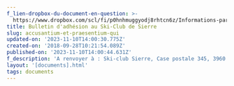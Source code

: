 ```yaml
---
f_lien-dropbox-du-document-en-question: >-
  https://www.dropbox.com/scl/fi/p0hnhmuggyodj8rhtcn6z/Informations-parents-OJ-2023-1.pdf?rlkey=llgpjhulybniowbd2902snrgv&dl=0
title: Bulletin d'adhésion au Ski-Club de Sierre
slug: accusantium-et-praesentium-qui
updated-on: '2023-11-10T14:00:30.775Z'
created-on: '2018-09-28T10:21:54.089Z'
published-on: '2023-11-10T14:00:44.631Z'
f_description: 'A renvoyer à : Ski-club Sierre, Case postale 345, 3960 Sierre'
layout: '[documents].html'
tags: documents
---
```



